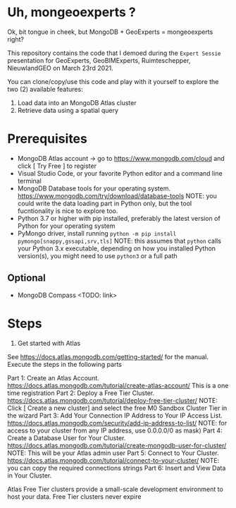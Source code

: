 # Uh, mongeoexperts ?
Ok, bit tongue in cheek, but MongoDB + GeoExperts = mongeoexperts right?

This repository contains the code that I demoed during the `Expert Sessie` presentation for GeoExperts, GeoBIMExperts, Ruimteschepper, NieuwlandGEO on March 23rd 2021.

You can clone/copy/use this code and play with it yourself to explore the two (2) available features:

1. Load data into an MongoDB Atlas cluster
2. Retrieve data using a spatial query

# Prerequisites

* MongoDB Atlas account -> go to https://www.mongodb.com/cloud and click [ Try Free ] to register
* Visual Studio Code, or your favorite Python editor and a command line terminal
* MongoDB Database tools for your operating system. https://www.mongodb.com/try/download/database-tools NOTE: you could write the data loading part in Python only, but the tool fucntionality is nice to explore too.   
* Python 3.7 or higher with pip installed, preferably the latest version of Python for your operating system 
* PyMongo driver, install running `python -m pip install pymongo[snappy,gssapi,srv,tls]` NOTE: this assumes that `python` calls your Python 3.x executable, depending on how you installed Python version(s), you might need to use `python3` or a full path

## Optional

* MongoDB Compass <TODO: link>

# Steps

1. Get started with Atlas

See https://docs.atlas.mongodb.com/getting-started/ for the manual. Execute the steps in the following parts

Part 1: Create an Atlas Account. https://docs.atlas.mongodb.com/tutorial/create-atlas-account/ This is a one time registration
Part 2: Deploy a Free Tier Cluster. https://docs.atlas.mongodb.com/tutorial/deploy-free-tier-cluster/ NOTE: Click [ Create a new cluster] and select the free M0 Sandbox Cluster Tier in the wizard
Part 3: Add Your Connection IP Address to Your IP Access List. https://docs.atlas.mongodb.com/security/add-ip-address-to-list/ NOTE: for access to your cluster from any IP address, use 0.0.0.0/0 as mask)
Part 4: Create a Database User for Your Cluster. https://docs.atlas.mongodb.com/tutorial/create-mongodb-user-for-cluster/ NOTE: This will be your Atlas admin user 
Part 5: Connect to Your Cluster. https://docs.atlas.mongodb.com/tutorial/connect-to-your-cluster/ NOTE: you can copy the required connections strings 
Part 6: Insert and View Data in Your Cluster.

Atlas Free Tier clusters provide a small-scale development environment to host your data. Free Tier clusters never expire
